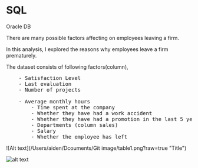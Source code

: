 # SQL
Oracle DB

There are many possible factors affecting on employees leaving a firm. 

In this analysis, I explored the reasons why employees leave a firm prematurely.

The dataset consists of following factors(column), 
<pre>
	- Satisfaction Level
	- Last evaluation
	- Number of projects<br>
  	- Average monthly hours
    	- Time spent at the company
    	- Whether they have had a work accident
    	- Whether they have had a promotion in the last 5 years
    	- Departments (column sales)
    	- Salary
    	- Whether the employee has left
</pre>
    
![Alt text](/Users/aiden/Dcouments/Git image/table1.png?raw=true "Title")

![alt text](/Untitled/Users/aiden/Documents/Gitimage/table1.png)
